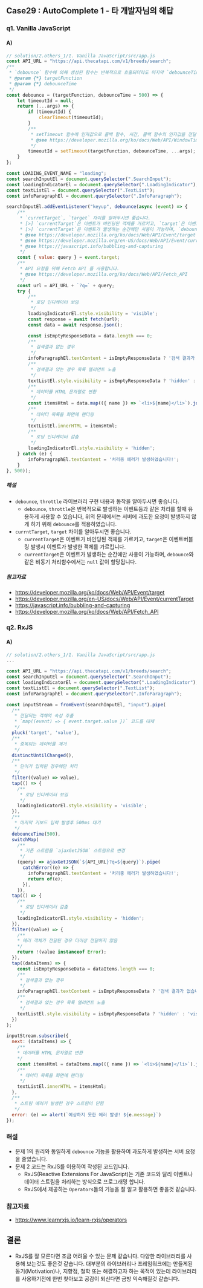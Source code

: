 ## Case29 : AutoComplete 1 - 타 개발자님의 해답

### q1. Vanilla JavaScript

#### A)
```js
// solution/2.others_1/1. Vanilla JavaScript/src/app.js
const API_URL = "https://api.thecatapi.com/v1/breeds/search";
/**
 * `debounce` 함수에 의해 생성된 함수는 반복적으로 호출되더라도 마지막 `debounceTime` 이후에 1회만 실행됩니다.
 * @param {*} targetFunction 
 * @param {*} debounceTime 
 */
const debounce = (targetFunction, debounceTime = 500) => {
    let timeoutId = null;
    return (...args) => {
        if (timeoutId) {
            clearTimeout(timeoutId);
        }
        /**
         * setTimeout 함수에 인자값으로 콜백 함수, 시간, 콜백 함수의 인자값을 전달할 수 있습니다.
         * @see https://developer.mozilla.org/ko/docs/Web/API/WindowTimers/setTimeout
         */
        timeoutId = setTimeout(targetFunction, debounceTime, ...args);
    }
};

const LOADING_EVENT_NAME = "loading";
const searchInputEl = document.querySelector(".SearchInput");
const loadingIndicatorEl = document.querySelector(".LoadingIndicator");
const textListEl = document.querySelector(".TextList");
const infoParagraphEl = document.querySelector(".InfoParagraph");

searchInputEl.addEventListener("keyup", debounce(async (event) => {
    /**
     * `currntTarget`, `target` 차이를 알아두시면 좋습니다.
     * [>] `currentTarget`은 이벤트가 바인딩된 객체를 가르키고, `target`은 이벤트버블링 발생시 이벤트가 발생한 객체를 가르킵니다.
     * [>] `currentTarget`은 이벤트가 발생하는 순간에만 사용이 가능하며, `debounce`와 같은 비동기 처리함수에서는 `null` 값이 할당됩니다.
     * @see https://developer.mozilla.org/ko/docs/Web/API/Event/target
     * @see https://developer.mozilla.org/en-US/docs/Web/API/Event/currentTarget
     * @see https://javascript.info/bubbling-and-capturing
     */
    const { value: query } = event.target;
    /**
     * API 요청을 위해 Fetch API 를 사용합니다.
     * @see https://developer.mozilla.org/ko/docs/Web/API/Fetch_API
     */
    const url = API_URL + `?q=` + query;
    try {
        /**
         * 로딩 인디케이터 보임
         */
        loadingIndicatorEl.style.visibility = 'visible';
        const response = await fetch(url);
        const data = await response.json();

        const isEmptyResponseData = data.length === 0;
        /**
         * 검색결과 없는 경우
         */
        infoParagraphEl.textContent = isEmptyResponseData ? '검색 결과가 없습니다.' : '';
        /**
         * 검색결과 있는 경우 목록 엘리먼트 노출
         */
        textListEl.style.visibility = isEmptyResponseData ? 'hidden' : 'visible';
        /**
         * 데이터를 HTML 문자열로 변환
         */
        const itemsHtml = data.map(({ name }) => `<li>${name}</li>`).join('');
        /**
         * 데이터 목록을 화면에 랜더링
         */
        textListEl.innerHTML = itemsHtml;
        /**
         * 로딩 인디케이터 감춤
         */
        loadingIndicatorEl.style.visibility = 'hidden';
    } catch (e) {
        infoParagraphEl.textContent = '처리중 에러가 발생하였습니다!';
    }
}, 500));
```

##### 해설
- `debounce`, `throttle` 라이브러리 구현 내용과 동작을 알아두시면 좋습니다.
  - `debounce`, `throttle`은 반복적으로 발생하는 이벤트등과 같은 처리를 할때 유용하게 사용할 수 있습니다, 위의 문제에서는 서버에 과도한 요청이 발생하지 않게 하기 위해 `debounce`를 적용하였습니다.
- `currntTarget`, `target` 차이를 알아두시면 좋습니다.
  - `currentTarget`은 이벤트가 바인딩된 객체를 가르키고, `target`은 이벤트버블링 발생시 이벤트가 발생한 객체를 가르킵니다.
  - `currentTarget`은 이벤트가 발생하는 순간에만 사용이 가능하며, `debounce`와 같은 비동기 처리함수에서는 `null` 값이 할당됩니다.

##### 참고자료
- https://developer.mozilla.org/ko/docs/Web/API/Event/target
- https://developer.mozilla.org/en-US/docs/Web/API/Event/currentTarget
- https://javascript.info/bubbling-and-capturing
- https://developer.mozilla.org/ko/docs/Web/API/Fetch_API



### q2. RxJS

#### A)
```js
// solution/2.others_1/1. Vanilla JavaScript/src/app.js
...

const API_URL = "https://api.thecatapi.com/v1/breeds/search";
const searchInputEl = document.querySelector(".SearchInput");
const loadingIndicatorEl = document.querySelector(".LoadingIndicator");
const textListEl = document.querySelector(".TextList");
const infoParagraphEl = document.querySelector(".InfoParagraph");

const inputStream = fromEvent(searchInputEl, "input").pipe(
  /**
   * 전달되는 객체의 속성 추출
   * `map((event) => { event.target.value })` 코드를 대체
   */
  pluck('target', 'value'),
  /**
   * 중복되는 데이터를 제거
   */
  distinctUntilChanged(),
  /**
   * 단어가 입력된 경우에만 처리
   */
  filter((value) => value),
  tap(() => {
    /**
     * 로딩 인디케이터 보임
     */
    loadingIndicatorEl.style.visibility = 'visible';
  }),
  /**
   * 마지막 키보드 입력 발생후 500ms 대기
   */
  debounceTime(500),
  switchMap(
    /**
     * 기존 스트림을 `ajaxGetJSON` 스트림으로 변경
     */
    (query) => ajaxGetJSON(`${API_URL}?q=${query}`).pipe(
      catchError((e) => {
        infoParagraphEl.textContent = '처리중 에러가 발생하였습니다!';
        return of(e);
      }),
    )),
  tap(() => {
    /**
     * 로딩 인디케이터 감춤
     */
    loadingIndicatorEl.style.visibility = 'hidden';
  }),
  filter((value) => {
    /**
    * 에러 객체가 전달된 경우 더이상 전달하지 않음
    */
    return !(value instanceof Error);
  }),
  tap((dataItems) => {
    const isEmptyResponseData = dataItems.length === 0;
    /**
     * 검색결과 없는 경우
     */
    infoParagraphEl.textContent = isEmptyResponseData ? '검색 결과가 없습니다.' : '';
    /**
     * 검색결과 있는 경우 목록 엘리먼트 노출
     */
    textListEl.style.visibility = isEmptyResponseData ? 'hidden' : 'visible';
  })
);

inputStream.subscribe({
  next: (dataItems) => {
    /**
    * 데이터를 HTML 문자열로 변환
    */
    const itemsHtml = dataItems.map(({ name }) => `<li>${name}</li>`).join('');
    /**
     * 데이터 목록을 화면에 랜더링
     */
    textListEl.innerHTML = itemsHtml;
  },
  /**
   * 스트림 에러가 발생한 경우 스트림이 닫힘
   */
  error: (e) => alert(`예상하지 못한 에러 발생! ${e.message}`)
});
```

### 해설
- 문제 1의 원리와 동일하게 `debounce` 기능을 활용하여 과도하게 발생하는 서버 요청을 줄였습니다.
- 문제 2 코드는 RxJS를 이용하여 작성된 코드입니다.
  - RxJS(Reactive Extensions For JavaScript)는 기존 코드와 달리 이벤트나 데이터 스트림을 처리하는 방식으로 프로그래밍 합니다.
  - RxJS에서 제공하는 `Operators`들의 기능을 잘 알고 활용하면 좋을것 같습니다.

### 참고자료
- https://www.learnrxjs.io/learn-rxjs/operators

## 결론
- RxJS를 잘 모른다면 조금 어려울 수 있는 문제 같습니다. 다양한 라이브러리를 사용해 보는것도 좋은것 같습니다. 대부분의 라이브러리나 프레임워크에는 만들게된 동기(Motivation)나, 지향점, 철학 또는 해결하고자 하는 목적이 있는데 라이브러리를 사용하기전에 한번 찾아보고 공감이 되신다면 금방 익숙해질것 같습니다.
